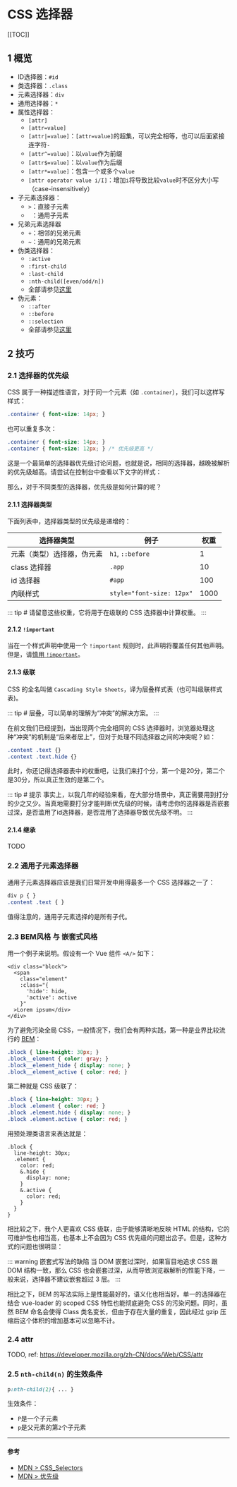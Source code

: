 # CSS 选择器

[[TOC]]

## 1 概览

- ID选择器：`#id`
- 类选择器：`.class`
- 元素选择器：`div`
- 通用选择器：`*`
- 属性选择器：
  - `[attr]`
  - `[attr=value]`
  - `[attr|=value]`：`[attr=value]`的超集，可以完全相等，也可以后面紧接连字符`-`
  - `[attr^=value]`：以`value`作为前缀
  - `[attr$=value]`：以`value`作为后缀
  - `[attr*=value]`：包含一个或多个`value`
  - `[attr operator value i/I]`：增加`i`将导致比较`value`时不区分大小写（case-insensitively）
- 子元素选择器：
  - `>`：直接子元素
  - ` `：通用子元素
- 兄弟元素选择器
  - `+`：相邻的兄弟元素
  - `~`：通用的兄弟元素
- 伪类选择器：
  - `:active`
  - `:first-child`
  - `:last-child`
  - `:nth-child([even/odd/n])`
  - 全部请参见[这里](https://developer.mozilla.org/en-US/docs/Web/CSS/Pseudo-classes)
- 伪元素：
  - `::after`
  - `::before`
  - `::selection`
  - 全部请参见[这里](https://developer.mozilla.org/en-US/docs/Web/CSS/Pseudo-elements)

## 2 技巧

### 2.1 选择器的优先级

CSS 属于一种描述性语言，对于同一个元素（如 `.container`），我们可以这样写样式：

``` css
.container { font-size: 14px; }
```

也可以重复多次：

``` css
.container { font-size: 14px; } 
.container { font-size: 12px; } /* 优先级更高 */
```

这是一个最简单的选择器优先级讨论问题，也就是说，相同的选择器，越晚被解析的优先级越高。请尝试在控制台中查看以下文字的样式：

  <card bg padding>
    <css-css-selector-1/>
  </card>
  
那么，对于不同类型的选择器，优先级是如何计算的呢？  

#### 2.1.1 选择器类型

下面列表中，选择器类型的优先级是递增的：

| 选择器类型 | 例子 | 权重 |
|---|---|---|
| 元素（类型）选择器，伪元素 | `h1`, `::before` | 1 |
| class 选择器 | `.app` | 10 |
| id 选择器 | `#app` | 100 |
| 内联样式 | `style="font-size: 12px"` | 1000 |

::: tip #
请留意这些权重，它将用于在级联的 CSS 选择器中计算权重。
:::

#### 2.1.2 `!important`

当在一个样式声明中使用一个 `!important` 规则时，此声明将覆盖任何其他声明。但是，请[慎用 `!important`](https://developer.mozilla.org/zh-CN/docs/Web/CSS/Specificity##%E4%BE%8B%E5%A4%96%E7%9A%84_!important_%E8%A7%84%E5%88%99)。

#### 2.1.3 级联

CSS 的全名叫做 `Cascading Style Sheets`，译为层叠样式表（也可叫级联样式表)。

::: tip #
层叠，可以简单的理解为“冲突”的解决方案。
:::

在前文我们已经提到，当出现两个完全相同的 CSS 选择器时，浏览器处理这种“冲突”的机制是“后来者居上”，但对于处理不同选择器之间的冲突呢？如：

``` css
.content .text {}
.context .text.hide {}
```

此时，你还记得选择器表中的权重吧，让我们来打个分，第一个是20分，第二个是30分，所以真正生效的是第二个。

::: tip # 提示
事实上，以我几年的经验来看，在大部分场景中，真正需要用到打分的少之又少。当真地需要打分才能判断优先级的时候，请考虑你的选择器是否嵌套过深，是否滥用了id选择器，是否混用了选择器导致优先级不明。
:::

#### 2.1.4 继承

TODO

### 2.2 通用子元素选择器

通用子元素选择器应该是我们日常开发中用得最多一个 CSS 选择器之一了：

```css
div p { }
.content .text { }
```

值得注意的，通用子元素选择的是所有子代。

### 2.3 BEM风格 与 嵌套式风格

用一个例子来说明。假设有一个 Vue 组件 `<A/>` 如下：

``` vue
<div class="block">
  <span 
    class="element" 
    :class="{ 
      'hide': hide,
      'active': active
    }"
  >Lorem ipsum</div>
</div>
```

为了避免污染全局 CSS，一般情况下，我们会有两种实践，第一种是业界比较流行的 [BEM](https://github.com/Tencent/tmt-workflow/wiki/%E2%92%9B-%5B%E8%A7%84%E8%8C%83%5D--CSS-BEM-%E4%B9%A6%E5%86%99%E8%A7%84%E8%8C%83)：

``` css
.block { line-height: 30px; } 
.block__element { color: gray; }
.block__element_hide { display: none; }
.block__element_active { color: red; }
```

第二种就是 CSS 级联了：

``` css
.block { line-height: 30px; }
.block .element { color: red; }
.block .element.hide { display: none; }
.block .element.active { color: red; }
```

用预处理类语言来表达就是：

``` stylus
.block {
  line-height: 30px;
  .element {
    color: red;
    &.hide {
      display: none;
    }
    &.active {
      color: red;
    }
  }
}
```

相比较之下，我个人更喜欢 CSS 级联，由于能够清晰地反映 HTML 的结构，它的可维护性也相当高，也基本上不会因为 CSS 优先级的问题出岔子。但是，这种方式的问题也很明显：

::: warning 嵌套式写法的缺陷
当 DOM 嵌套过深时，如果盲目地追求 CSS 跟 DOM 结构一致，那么 CSS 也会嵌套过深，从而导致浏览器解析的性能下降，一般来说，选择器不建议嵌套超过 3 层。
:::

相比之下，BEM 的写法实际上是性能最好的，语义化也相当好。单一的选择器在结合 vue-loader 的 scoped CSS 特性也能彻底避免 CSS 的污染问题。同时，虽然 BEM 命名会使得 Class 类名变长，但由于存在大量的重复，因此经过 gzip 压缩后这个体积的增加基本可以忽略不计。

### 2.4 attr

TODO, ref: https://developer.mozilla.org/zh-CN/docs/Web/CSS/attr

### 2.5 `nth-child(n)` 的生效条件

```css
p:nth-child(2){ ... }
```

生效条件：

- `P`是一个子元素
- `p`是父元素的第`2`个子元素

---

#### 参考

- [MDN > CSS_Selectors](https://developer.mozilla.org/en-US/docs/Web/CSS/CSS_Selectors)
- [MDN > 优先级](https://developer.mozilla.org/zh-CN/docs/Web/CSS/Specificity)